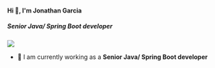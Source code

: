 #### Hi 👋, I'm Jonathan Garcia
##### **Senior Java/ Spring Boot developer**

[![](https://visitcount.itsvg.in/api?id=jonathangarcia414&icon=0&color=9)](https://visitcount.itsvg.in)

- 🔭 I am currently working as a **Senior Java/ Spring Boot developer**
